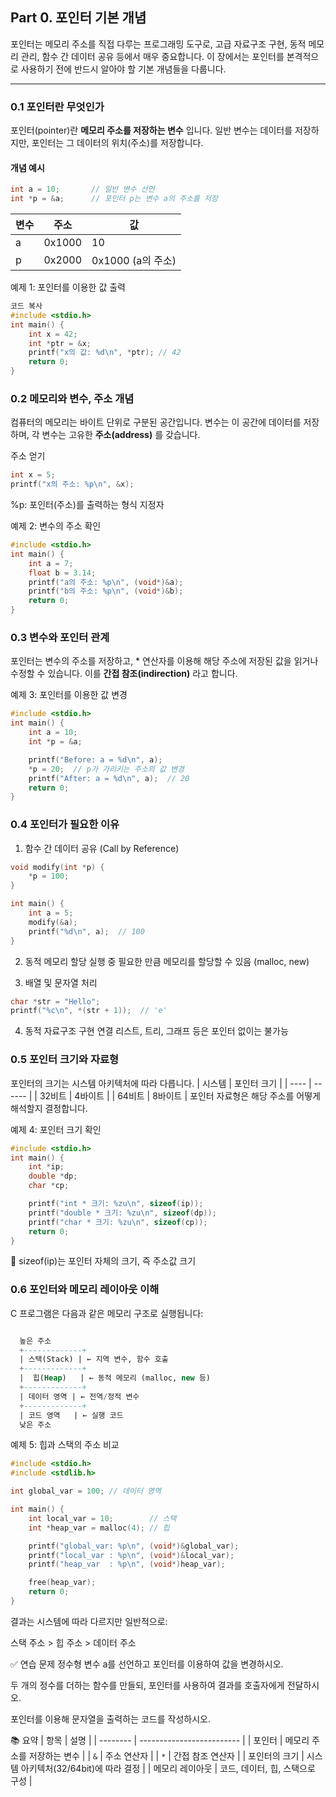 ## Part 0. 포인터 기본 개념

포인터는 메모리 주소를 직접 다루는 프로그래밍 도구로, 고급 자료구조 구현, 동적 메모리 관리, 함수 간 데이터 공유 등에서 매우 중요합니다. 이 장에서는 포인터를 본격적으로 사용하기 전에 반드시 알아야 할 기본 개념들을 다룹니다.

---

### 0.1 포인터란 무엇인가

포인터(pointer)란 **메모리 주소를 저장하는 변수** 입니다. 일반 변수는 데이터를 저장하지만, 포인터는 그 데이터의 위치(주소)를 저장합니다.

#### 개념 예시
```c
int a = 10;       // 일반 변수 선언
int *p = &a;      // 포인터 p는 변수 a의 주소를 저장
```
| 변수 | 주소     | 값              |
| -- | ------ | -------------- |
| a  | 0x1000 | 10             |
| p  | 0x2000 | 0x1000 (a의 주소) |

예제 1: 포인터를 이용한 값 출력
```c
코드 복사
#include <stdio.h>
int main() {
    int x = 42;
    int *ptr = &x;
    printf("x의 값: %d\n", *ptr); // 42
    return 0;
}
```
###  0.2 메모리와 변수, 주소 개념
컴퓨터의 메모리는 바이트 단위로 구분된 공간입니다. 변수는 이 공간에 데이터를 저장하며, 각 변수는 고유한 **주소(address)** 를 갖습니다.

주소 얻기
```c
int x = 5;
printf("x의 주소: %p\n", &x);
```
%p: 포인터(주소)를 출력하는 형식 지정자

예제 2: 변수의 주소 확인
```c
#include <stdio.h>
int main() {
    int a = 7;
    float b = 3.14;
    printf("a의 주소: %p\n", (void*)&a);
    printf("b의 주소: %p\n", (void*)&b);
    return 0;
}
```
### 0.3 변수와 포인터 관계
포인터는 변수의 주소를 저장하고, * 연산자를 이용해 해당 주소에 저장된 값을 읽거나 수정할 수 있습니다. 이를 **간접 참조(indirection)** 라고 합니다.

예제 3: 포인터를 이용한 값 변경
```c
#include <stdio.h>
int main() {
    int a = 10;
    int *p = &a;

    printf("Before: a = %d\n", a);
    *p = 20;  // p가 가리키는 주소의 값 변경
    printf("After: a = %d\n", a);  // 20
    return 0;
}
```
### 0.4 포인터가 필요한 이유
1. 함수 간 데이터 공유 (Call by Reference)
```c
void modify(int *p) {
    *p = 100;
}

int main() {
    int a = 5;
    modify(&a);
    printf("%d\n", a);  // 100
}
```
2. 동적 메모리 할당
실행 중 필요한 만큼 메모리를 할당할 수 있음 (malloc, new)

3. 배열 및 문자열 처리
```c
char *str = "Hello";
printf("%c\n", *(str + 1));  // 'e'
```
4. 동적 자료구조 구현
연결 리스트, 트리, 그래프 등은 포인터 없이는 불가능

### 0.5 포인터 크기와 자료형
포인터의 크기는 시스템 아키텍처에 따라 다릅니다.
| 시스템  | 포인터 크기 |
| ---- | ------ |
| 32비트 | 4바이트   |
| 64비트 | 8바이트   |
포인터 자료형은 해당 주소를 어떻게 해석할지 결정합니다.

예제 4: 포인터 크기 확인
```c
#include <stdio.h>
int main() {
    int *ip;
    double *dp;
    char *cp;

    printf("int * 크기: %zu\n", sizeof(ip));
    printf("double * 크기: %zu\n", sizeof(dp));
    printf("char * 크기: %zu\n", sizeof(cp));
    return 0;
}
```
📌 sizeof(ip)는 포인터 자체의 크기, 즉 주소값 크기

### 0.6 포인터와 메모리 레이아웃 이해
C 프로그램은 다음과 같은 메모리 구조로 실행됩니다:

```sql

  높은 주소
  +-------------+
  | 스택(Stack) | ← 지역 변수, 함수 호출
  +-------------+
  |  힙(Heap)   | ← 동적 메모리 (malloc, new 등)
  +-------------+
  | 데이터 영역 | ← 전역/정적 변수
  +-------------+
  | 코드 영역   | ← 실행 코드
  낮은 주소
```
예제 5: 힙과 스택의 주소 비교
```c
#include <stdio.h>
#include <stdlib.h>

int global_var = 100; // 데이터 영역

int main() {
    int local_var = 10;        // 스택
    int *heap_var = malloc(4); // 힙

    printf("global_var: %p\n", (void*)&global_var);
    printf("local_var : %p\n", (void*)&local_var);
    printf("heap_var  : %p\n", (void*)heap_var);

    free(heap_var);
    return 0;
}
```
결과는 시스템에 따라 다르지만 일반적으로:

스택 주소 > 힙 주소 > 데이터 주소

✅ 연습 문제
정수형 변수 a를 선언하고 포인터를 이용하여 값을 변경하시오.

두 개의 정수를 더하는 함수를 만들되, 포인터를 사용하여 결과를 호출자에게 전달하시오.

포인터를 이용해 문자열을 출력하는 코드를 작성하시오.

📚 요약
| 항목       | 설명                        |
| -------- | ------------------------- |
| 포인터      | 메모리 주소를 저장하는 변수           |
| `&`      | 주소 연산자                    |
| `*`      | 간접 참조 연산자                 |
| 포인터의 크기  | 시스템 아키텍처(32/64bit)에 따라 결정 |
| 메모리 레이아웃 | 코드, 데이터, 힙, 스택으로 구성       |
